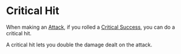 # Critical Hit

When making an [Attack](../Combat/Attack.md), if you rolled a [Critical Success](Critical%20Success.md), you can do a critical hit.

A critical hit lets you double the damage dealt on the attack.
